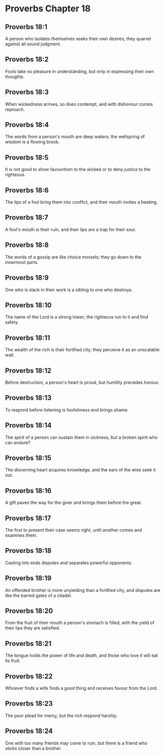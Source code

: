 # Proverbs Chapter 18

## Proverbs 18:1
A person who isolates themselves seeks their own desires; they quarrel against all sound judgment.

## Proverbs 18:2
Fools take no pleasure in understanding, but only in expressing their own thoughts.

## Proverbs 18:3
When wickedness arrives, so does contempt, and with dishonour comes reproach.

## Proverbs 18:4
The words from a person's mouth are deep waters; the wellspring of wisdom is a flowing brook.

## Proverbs 18:5
It is not good to show favouritism to the wicked or to deny justice to the righteous.

## Proverbs 18:6
The lips of a fool bring them into conflict, and their mouth invites a beating.

## Proverbs 18:7
A fool's mouth is their ruin, and their lips are a trap for their soul.

## Proverbs 18:8
The words of a gossip are like choice morsels; they go down to the innermost parts.

## Proverbs 18:9
One who is slack in their work is a sibling to one who destroys.

## Proverbs 18:10
The name of the Lord is a strong tower; the righteous run to it and find safety.

## Proverbs 18:11
The wealth of the rich is their fortified city; they perceive it as an unscalable wall.

## Proverbs 18:12
Before destruction, a person's heart is proud, but humility precedes honour.

## Proverbs 18:13
To respond before listening is foolishness and brings shame.

## Proverbs 18:14
The spirit of a person can sustain them in sickness, but a broken spirit who can endure?

## Proverbs 18:15
The discerning heart acquires knowledge, and the ears of the wise seek it out.

## Proverbs 18:16
A gift paves the way for the giver and brings them before the great.

## Proverbs 18:17
The first to present their case seems right, until another comes and examines them.

## Proverbs 18:18
Casting lots ends disputes and separates powerful opponents.

## Proverbs 18:19
An offended brother is more unyielding than a fortified city, and disputes are like the barred gates of a citadel.

## Proverbs 18:20
From the fruit of their mouth a person's stomach is filled; with the yield of their lips they are satisfied.

## Proverbs 18:21
The tongue holds the power of life and death, and those who love it will eat its fruit.

## Proverbs 18:22
Whoever finds a wife finds a good thing and receives favour from the Lord.

## Proverbs 18:23
The poor plead for mercy, but the rich respond harshly.

## Proverbs 18:24
One with too many friends may come to ruin, but there is a friend who sticks closer than a brother.

